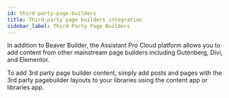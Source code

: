 ```yaml
---
id: third-party-page-builders
title: Third-party page builders integration
sidebar_label: Third-Party Page Builders
---
```


In addition to Beaver Builder, the Assistant Pro Cloud platform allows you to add content from other mainstream page builders including Gutenberg, Divi, and Elementor.

To add 3rd party page builder content, simply add posts and pages with the 3rd party pagebuilder layouts to your libraries using the content app or libraries app.
